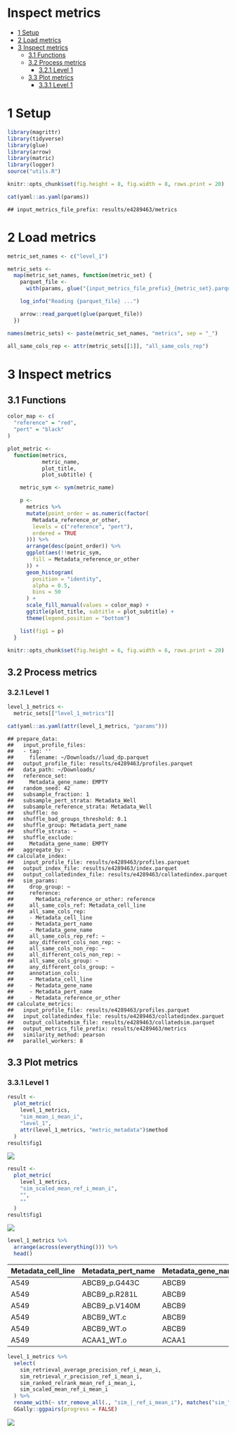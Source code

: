 Inspect metrics
================

-   [1 Setup](#setup)
-   [2 Load metrics](#load-metrics)
-   [3 Inspect metrics](#inspect-metrics)
    -   [3.1 Functions](#functions)
    -   [3.2 Process metrics](#process-metrics)
        -   [3.2.1 Level 1](#level-1)
    -   [3.3 Plot metrics](#plot-metrics)
        -   [3.3.1 Level 1](#level-1-1)

# 1 Setup

``` r
library(magrittr)
library(tidyverse)
library(glue)
library(arrow)
library(matric)
library(logger)
source("utils.R")
```

``` r
knitr::opts_chunk$set(fig.height = 8, fig.width = 8, rows.print = 20)
```

``` r
cat(yaml::as.yaml(params))
```

    ## input_metrics_file_prefix: results/e4289463/metrics

# 2 Load metrics

``` r
metric_set_names <- c("level_1")

metric_sets <-
  map(metric_set_names, function(metric_set) {
    parquet_file <-
      with(params, glue("{input_metrics_file_prefix}_{metric_set}.parquet"))

    log_info("Reading {parquet_file} ...")

    arrow::read_parquet(glue(parquet_file))
  })

names(metric_sets) <- paste(metric_set_names, "metrics", sep = "_")

all_same_cols_rep <- attr(metric_sets[[1]], "all_same_cols_rep")
```

# 3 Inspect metrics

## 3.1 Functions

``` r
color_map <- c(
  "reference" = "red",
  "pert" = "black"
)

plot_metric <-
  function(metrics,
           metric_name,
           plot_title,
           plot_subtitle) {

    metric_sym <- sym(metric_name)

    p <-
      metrics %>%
      mutate(point_order = as.numeric(factor(
        Metadata_reference_or_other,
        levels = c("reference", "pert"),
        ordered = TRUE
      ))) %>%
      arrange(desc(point_order)) %>%
      ggplot(aes(!!metric_sym,
        fill = Metadata_reference_or_other
      )) +
      geom_histogram(
        position = "identity",
        alpha = 0.5,
        bins = 50
      ) +
      scale_fill_manual(values = color_map) +
      ggtitle(plot_title, subtitle = plot_subtitle) +
      theme(legend.position = "bottom")

    list(fig1 = p)
  }
```

``` r
knitr::opts_chunk$set(fig.height = 6, fig.width = 6, rows.print = 20)
```

## 3.2 Process metrics

### 3.2.1 Level 1

``` r
level_1_metrics <-
  metric_sets[["level_1_metrics"]]
```

``` r
cat(yaml::as.yaml(attr(level_1_metrics, "params")))
```

    ## prepare_data:
    ##   input_profile_files:
    ##   - tag: ''
    ##     filename: ~/Downloads//luad_dp.parquet
    ##   output_profile_file: results/e4289463/profiles.parquet
    ##   data_path: ~/Downloads/
    ##   reference_set:
    ##     Metadata_gene_name: EMPTY
    ##   random_seed: 42
    ##   subsample_fraction: 1
    ##   subsample_pert_strata: Metadata_Well
    ##   subsample_reference_strata: Metadata_Well
    ##   shuffle: no
    ##   shuffle_bad_groups_threshold: 0.1
    ##   shuffle_group: Metadata_pert_name
    ##   shuffle_strata: ~
    ##   shuffle_exclude:
    ##     Metadata_gene_name: EMPTY
    ##   aggregate_by: ~
    ## calculate_index:
    ##   input_profile_file: results/e4289463/profiles.parquet
    ##   output_index_file: results/e4289463/index.parquet
    ##   output_collatedindex_file: results/e4289463/collatedindex.parquet
    ##   sim_params:
    ##     drop_group: ~
    ##     reference:
    ##       Metadata_reference_or_other: reference
    ##     all_same_cols_ref: Metadata_cell_line
    ##     all_same_cols_rep:
    ##     - Metadata_cell_line
    ##     - Metadata_pert_name
    ##     - Metadata_gene_name
    ##     all_same_cols_rep_ref: ~
    ##     any_different_cols_non_rep: ~
    ##     all_same_cols_non_rep: ~
    ##     all_different_cols_non_rep: ~
    ##     all_same_cols_group: ~
    ##     any_different_cols_group: ~
    ##     annotation_cols:
    ##     - Metadata_cell_line
    ##     - Metadata_gene_name
    ##     - Metadata_pert_name
    ##     - Metadata_reference_or_other
    ## calculate_metrics:
    ##   input_profile_file: results/e4289463/profiles.parquet
    ##   input_collatedindex_file: results/e4289463/collatedindex.parquet
    ##   output_collatedsim_file: results/e4289463/collatedsim.parquet
    ##   output_metrics_file_prefix: results/e4289463/metrics
    ##   similarity_method: pearson
    ##   parallel_workers: 8

## 3.3 Plot metrics

### 3.3.1 Level 1

``` r
result <-
  plot_metric(
    level_1_metrics,
    "sim_mean_i_mean_i",
    "level_1",
    attr(level_1_metrics, "metric_metadata")$method
  )
result$fig1
```

![](4.inspect_metrics_files/figure-gfm/unnamed-chunk-13-1.png)<!-- -->

``` r
result <-
  plot_metric(
    level_1_metrics,
    "sim_scaled_mean_ref_i_mean_i",
    "",
    ""
  )
result$fig1
```

![](4.inspect_metrics_files/figure-gfm/unnamed-chunk-14-1.png)<!-- -->

``` r
level_1_metrics %>%
  arrange(across(everything())) %>%
  head()
```

<div class="kable-table">

| Metadata\_cell\_line | Metadata\_pert\_name | Metadata\_gene\_name | Metadata\_reference\_or\_other | sim\_scaled\_mean\_ref\_i\_mean\_i | sim\_scaled\_mean\_ref\_i\_median\_i | sim\_scaled\_median\_ref\_i\_mean\_i | sim\_scaled\_median\_ref\_i\_median\_i | sim\_ranked\_relrank\_mean\_ref\_i\_mean\_i | sim\_ranked\_relrank\_mean\_ref\_i\_median\_i | sim\_ranked\_relrank\_median\_ref\_i\_mean\_i | sim\_ranked\_relrank\_median\_ref\_i\_median\_i | sim\_mean\_i\_mean\_i | sim\_mean\_i\_median\_i | sim\_median\_i\_mean\_i | sim\_median\_i\_median\_i | sim\_mean\_stat\_ref\_i\_mean\_i | sim\_mean\_stat\_ref\_i\_median\_i | sim\_sd\_stat\_ref\_i\_mean\_i | sim\_sd\_stat\_ref\_i\_median\_i | sim\_retrieval\_average\_precision\_ref\_i\_mean\_i | sim\_retrieval\_average\_precision\_ref\_i\_median\_i | sim\_retrieval\_r\_precision\_ref\_i\_mean\_i | sim\_retrieval\_r\_precision\_ref\_i\_median\_i |
|:---------------------|:---------------------|:---------------------|:-------------------------------|-----------------------------------:|-------------------------------------:|-------------------------------------:|---------------------------------------:|--------------------------------------------:|----------------------------------------------:|----------------------------------------------:|------------------------------------------------:|----------------------:|------------------------:|------------------------:|--------------------------:|---------------------------------:|-----------------------------------:|-------------------------------:|---------------------------------:|----------------------------------------------------:|------------------------------------------------------:|----------------------------------------------:|------------------------------------------------:|
| A549                 | ABCB9\_p.G443C       | ABCB9                | pert                           |                           2.344276 |                             2.383226 |                             2.507202 |                               2.376088 |                                   0.1146763 |                                     0.0745536 |                                     0.0285156 |                                       0.0203125 |             0.2010830 |               0.2003620 |               0.2144399 |                 0.2123185 |                       -0.0009610 |                         -0.0010368 |                      0.0854104 |                        0.0855953 |                                           0.4216855 |                                             0.4344725 |                                     0.3928571 |                                       0.4285714 |
| A549                 | ABCB9\_p.R281L       | ABCB9                | pert                           |                           2.103338 |                             2.026581 |                             2.002915 |                               2.054276 |                                   0.0873326 |                                     0.0959821 |                                     0.0464844 |                                       0.0343750 |             0.1908015 |               0.1832161 |               0.1815607 |                 0.1864496 |                       -0.0000453 |                         -0.0000184 |                      0.0905598 |                        0.0911410 |                                           0.3725886 |                                             0.3479101 |                                     0.3571429 |                                       0.3571429 |
| A549                 | ABCB9\_p.V140M       | ABCB9                | pert                           |                           1.841433 |                             1.987506 |                             1.966797 |                               2.128603 |                                   0.1518415 |                                     0.1087054 |                                     0.0843750 |                                       0.0312500 |             0.1608236 |               0.1715976 |               0.1719094 |                 0.1816867 |                       -0.0015814 |                         -0.0015706 |                      0.0882363 |                        0.0880329 |                                           0.3614756 |                                             0.3487252 |                                     0.3750000 |                                       0.3571429 |
| A549                 | ABCB9\_WT.c          | ABCB9                | pert                           |                           1.631268 |                             1.482356 |                             1.664910 |                               1.511180 |                                   0.1229353 |                                     0.1377232 |                                     0.0753906 |                                       0.0843750 |             0.1373500 |               0.1280790 |               0.1394135 |                 0.1305482 |                       -0.0007019 |                         -0.0006635 |                      0.0844766 |                        0.0869702 |                                           0.2051449 |                                             0.1757457 |                                     0.1785714 |                                       0.1428571 |
| A549                 | ABCB9\_WT.o          | ABCB9                | pert                           |                           1.956067 |                             1.868837 |                             1.838892 |                               1.795690 |                                   0.0840960 |                                     0.0859375 |                                     0.0562500 |                                       0.0406250 |             0.1712424 |               0.1630282 |               0.1603557 |                 0.1523498 |                        0.0000876 |                         -0.0000847 |                      0.0875928 |                        0.0876046 |                                           0.3203866 |                                             0.3056278 |                                     0.3035714 |                                       0.2857143 |
| A549                 | ACAA1\_WT.o          | ACAA1                | pert                           |                           8.895787 |                             9.033382 |                             9.119395 |                               9.324621 |                                   0.0031250 |                                     0.0031250 |                                     0.0031250 |                                       0.0031250 |             0.7376314 |               0.7535541 |               0.7562498 |                 0.7722570 |                       -0.0012967 |                         -0.0013617 |                      0.0830549 |                        0.0829456 |                                           1.0000000 |                                             1.0000000 |                                     1.0000000 |                                       1.0000000 |

</div>

``` r
level_1_metrics %>%
  select(
    sim_retrieval_average_precision_ref_i_mean_i,
    sim_retrieval_r_precision_ref_i_mean_i,
    sim_ranked_relrank_mean_ref_i_mean_i,
    sim_scaled_mean_ref_i_mean_i
  ) %>%
  rename_with(~ str_remove_all(., "sim_|_ref_i_mean_i"), matches("sim_")) %>%
  GGally::ggpairs(progress = FALSE)
```

![](4.inspect_metrics_files/figure-gfm/unnamed-chunk-16-1.png)<!-- -->
